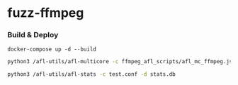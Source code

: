 # fuzz-ffmpeg


### Build & Deploy
```docker-compose up -d --build```

```bash
python3 /afl-utils/afl-multicore -c ffmpeg_afl_scripts/afl_mc_ffmpeg.json start 12
```

```bash
python3 /afl-utils/afl-stats -c test.conf -d stats.db 
```
